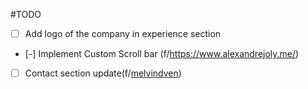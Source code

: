#TODO

- [ ] Add logo of the company in experience section
- [-] Implement Custom Scroll bar (f/https://www.alexandrejoly.me/)
- [ ] Contact section update(f/[melvindven](https://melvinvdven.nl/))
